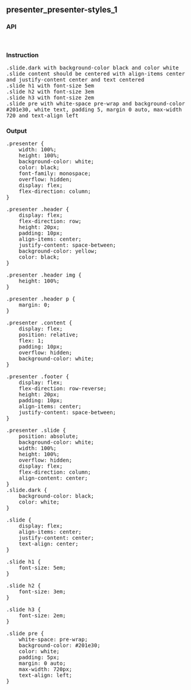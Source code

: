 ## presenter_presenter-styles_1
### API

<pre style='text-wrap: wrap'>

</pre>
### Instruction

<pre style='text-wrap: wrap'>
.slide.dark with background-color black and color white
.slide content should be centered with align-items center and justify-content center and text centered
.slide h1 with font-size 5em
.slide h2 with font-size 3em
.slide h3 with font-size 2em
.slide pre with white-space pre-wrap and background-color #201e30, white text, padding 5, margin 0 auto, max-width 720 and text-align left
</pre>
### Output

<pre style='text-wrap: wrap'>
.presenter {
    width: 100%;
    height: 100%;
    background-color: white;
    color: black;
    font-family: monospace;
    overflow: hidden;
    display: flex;
    flex-direction: column;
}

.presenter .header {
    display: flex;
    flex-direction: row;
    height: 20px;
    padding: 10px;
    align-items: center;
    justify-content: space-between;
    background-color: yellow;
    color: black;
}

.presenter .header img {
    height: 100%;
}

.presenter .header p {
    margin: 0;
}

.presenter .content {
    display: flex;
    position: relative;
    flex: 1;
    padding: 10px;
    overflow: hidden;
    background-color: white;
}

.presenter .footer {
    display: flex;
    flex-direction: row-reverse;
    height: 20px;
    padding: 10px;
    align-items: center;
    justify-content: space-between;
}

.presenter .slide {
    position: absolute;
    background-color: white;
    width: 100%;
    height: 100%;
    overflow: hidden;
    display: flex;
    flex-direction: column;
    align-content: center;
}
.slide.dark {
    background-color: black;
    color: white;
}

.slide {
    display: flex;
    align-items: center;
    justify-content: center;
    text-align: center;
}

.slide h1 {
    font-size: 5em;
}

.slide h2 {
    font-size: 3em;
}

.slide h3 {
    font-size: 2em;
}

.slide pre {
    white-space: pre-wrap;
    background-color: #201e30;
    color: white;
    padding: 5px;
    margin: 0 auto;
    max-width: 720px;
    text-align: left;
}

</pre>
